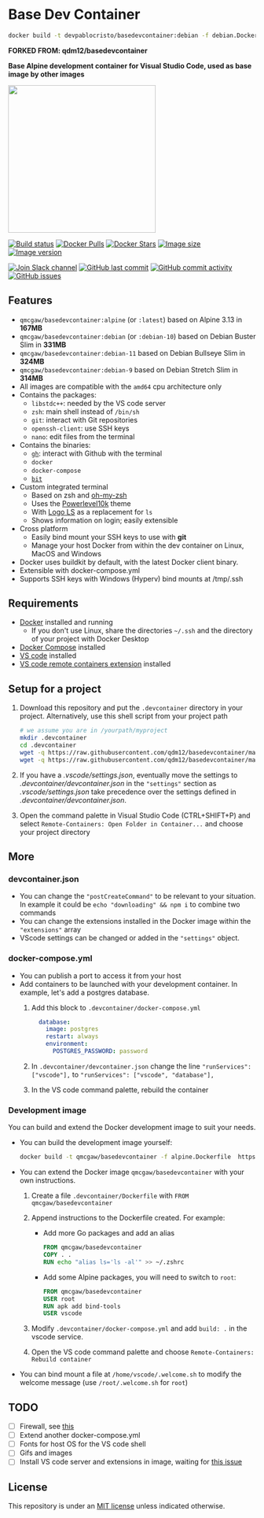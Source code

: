 # Base Dev Container


```sh
docker build -t devpablocristo/basedevcontainer:debian -f debian.Dockerfile  https://github.com/devpablocristo/basedevcontainer.git
```



**FORKED FROM: qdm12/basedevcontainer**



**Base Alpine development container for Visual Studio Code, used as base image by other images**

<img height="300" src="https://raw.githubusercontent.com/qdm12/basedevcontainer/master/title.svg?sanitize=true">

[![Build status](https://github.com/qdm12/basedevcontainer/workflows/Buildx%20latest/badge.svg)](https://github.com/qdm12/basedevcontainer/actions?query=workflow%3A%22Buildx+latest%22)
[![Docker Pulls](https://img.shields.io/docker/pulls/qmcgaw/basedevcontainer.svg)](https://hub.docker.com/r/qmcgaw/basedevcontainer)
[![Docker Stars](https://img.shields.io/docker/stars/qmcgaw/basedevcontainer.svg)](https://hub.docker.com/r/qmcgaw/basedevcontainer)
[![Image size](https://images.microbadger.com/badges/image/qmcgaw/basedevcontainer.svg)](https://microbadger.com/images/qmcgaw/basedevcontainer)
[![Image version](https://images.microbadger.com/badges/version/qmcgaw/basedevcontainer.svg)](https://microbadger.com/images/qmcgaw/basedevcontainer)

[![Join Slack channel](https://img.shields.io/badge/slack-@qdm12-yellow.svg?logo=slack)](https://join.slack.com/t/qdm12/shared_invite/enQtOTE0NjcxNTM1ODc5LTYyZmVlOTM3MGI4ZWU0YmJkMjUxNmQ4ODQ2OTAwYzMxMTlhY2Q1MWQyOWUyNjc2ODliNjFjMDUxNWNmNzk5MDk)
[![GitHub last commit](https://img.shields.io/github/last-commit/qdm12/basedevcontainer.svg)](https://github.com/qdm12/basedevcontainer/issues)
[![GitHub commit activity](https://img.shields.io/github/commit-activity/y/qdm12/basedevcontainer.svg)](https://github.com/qdm12/basedevcontainer/issues)
[![GitHub issues](https://img.shields.io/github/issues/qdm12/basedevcontainer.svg)](https://github.com/qdm12/basedevcontainer/issues)

## Features

- `qmcgaw/basedevcontainer:alpine` (or `:latest`) based on Alpine 3.13 in **167MB**
- `qmcgaw/basedevcontainer:debian` (or `:debian-10`) based on Debian Buster Slim in **331MB**
- `qmcgaw/basedevcontainer:debian-11` based on Debian Bullseye Slim in **324MB**
- `qmcgaw/basedevcontainer:debian-9` based on Debian Stretch Slim in **314MB**
- All images are compatible with the `amd64` cpu architecture only
- Contains the packages:
    - `libstdc++`: needed by the VS code server
    - `zsh`: main shell instead of `/bin/sh`
    - `git`: interact with Git repositories
    - `openssh-client`: use SSH keys
    - `nano`: edit files from the terminal
- Contains the binaries:
    - [`gh`](https://github.com/cli/cli): interact with Github with the terminal
    - `docker`
    - `docker-compose`
    - [`bit`](https://github.com/chriswalz/bit)
- Custom integrated terminal
    - Based on zsh and [oh-my-zsh](https://github.com/robbyrussell/oh-my-zsh)
    - Uses the [Powerlevel10k](https://github.com/romkatv/powerlevel10k) theme
    - With [Logo LS](https://github.com/Yash-Handa/logo-ls) as a replacement for `ls`
    - Shows information on login; easily extensible
- Cross platform
    - Easily bind mount your SSH keys to use with **git**
    - Manage your host Docker from within the dev container on Linux, MacOS and Windows
- Docker uses buildkit by default, with the latest Docker client binary.
- Extensible with docker-compose.yml
- Supports SSH keys with Windows (Hyperv) bind mounts at /tmp/.ssh

## Requirements

- [Docker](https://www.docker.com/products/docker-desktop) installed and running
    - If you don't use Linux, share the directories `~/.ssh` and the directory of your project with Docker Desktop
- [Docker Compose](https://docs.docker.com/compose/install/) installed
- [VS code](https://code.visualstudio.com/download) installed
- [VS code remote containers extension](https://marketplace.visualstudio.com/items?itemName=ms-vscode-remote.remote-containers) installed

## Setup for a project

1. Download this repository and put the `.devcontainer` directory in your project.
   Alternatively, use this shell script from your project path

    ```sh
    # we assume you are in /yourpath/myproject
    mkdir .devcontainer
    cd .devcontainer
    wget -q https://raw.githubusercontent.com/qdm12/basedevcontainer/master/.devcontainer/devcontainer.json
    wget -q https://raw.githubusercontent.com/qdm12/basedevcontainer/master/.devcontainer/docker-compose.yml
    ```

1. If you have a *.vscode/settings.json*, eventually move the settings to *.devcontainer/devcontainer.json* in the `"settings"` section as *.vscode/settings.json* take precedence over the settings defined in *.devcontainer/devcontainer.json*.
1. Open the command palette in Visual Studio Code (CTRL+SHIFT+P) and select `Remote-Containers: Open Folder in Container...` and choose your project directory

## More

### devcontainer.json

- You can change the `"postCreateCommand"` to be relevant to your situation. In example it could be `echo "downloading" && npm i` to combine two commands
- You can change the extensions installed in the Docker image within the `"extensions"` array
- VScode settings can be changed or added in the `"settings"` object.

### docker-compose.yml

- You can publish a port to access it from your host
- Add containers to be launched with your development container. In example, let's add a postgres database.
    1. Add this block to `.devcontainer/docker-compose.yml`

        ```yml
          database:
            image: postgres
            restart: always
            environment:
              POSTGRES_PASSWORD: password
        ```

    1. In `.devcontainer/devcontainer.json` change the line `"runServices": ["vscode"],` to `"runServices": ["vscode", "database"],`
    1. In the VS code command palette, rebuild the container

### Development image

You can build and extend the Docker development image to suit your needs.

- You can build the development image yourself:

    ```sh
    docker build -t qmcgaw/basedevcontainer -f alpine.Dockerfile  https://github.com/qdm12/basedevcontainer.git
    ```

- You can extend the Docker image `qmcgaw/basedevcontainer` with your own instructions.

    1. Create a file `.devcontainer/Dockerfile` with `FROM qmcgaw/basedevcontainer`
    1. Append instructions to the Dockerfile created. For example:
        - Add more Go packages and add an alias

            ```Dockerfile
            FROM qmcgaw/basedevcontainer
            COPY . .
            RUN echo "alias ls='ls -al'" >> ~/.zshrc
            ```

        - Add some Alpine packages, you will need to switch to `root`:

            ```Dockerfile
            FROM qmcgaw/basedevcontainer
            USER root
            RUN apk add bind-tools
            USER vscode
            ```

    1. Modify `.devcontainer/docker-compose.yml` and add `build: .` in the vscode service.
    1. Open the VS code command palette and choose `Remote-Containers: Rebuild container`

- You can bind mount a file at `/home/vscode/.welcome.sh` to modify the welcome message (use `/root/.welcome.sh` for `root`)

## TODO

- [ ] Firewall, see [this](https://code.visualstudio.com/docs/remote/containers#_what-are-the-connectivity-requirements-for-the-vs-code-server-when-it-is-running-in-a-container)
- [ ] Extend another docker-compose.yml
- [ ] Fonts for host OS for the VS code shell
- [ ] Gifs and images
- [ ] Install VS code server and extensions in image, waiting for [this issue](https://github.com/microsoft/vscode-remote-release/issues/1718)

## License

This repository is under an [MIT license](https://github.com/qdm12/basedevcontainer/master/LICENSE) unless indicated otherwise.
